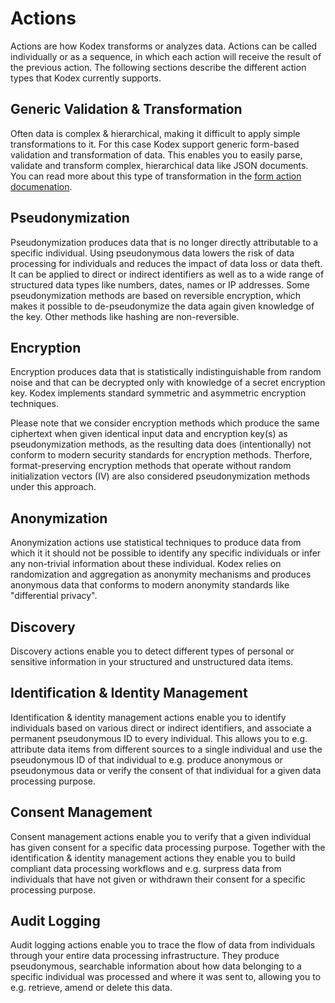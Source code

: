 # Actions

Actions are how Kodex transforms or analyzes data. Actions can be called individually or as a sequence, in which each action will receive the result of the previous action. The following sections describe the different action types that Kodex currently supports.

## Generic Validation & Transformation

Often data is complex & hierarchical, making it difficult to apply simple transformations to it. For this case Kodex support generic form-based validation and transformation of data. This enables you to easily parse, validate and transform complex, hierarchical data like JSON documents. You can read more about this type of transformation in the [form action documenation]({{'actions.form'|href}}).

## Pseudonymization

Pseudonymization produces data that is no longer directly attributable to a specific individual. Using pseudonymous data lowers the risk of data processing for individuals and reduces the impact of data loss or data theft. It can be applied to direct or indirect identifiers as well as to a wide range of structured data types like numbers, dates, names or IP addresses. Some pseudonymization methods are based on reversible encryption, which makes it possible to de-pseudonymize the data again given knowledge of the key. Other methods like hashing are non-reversible.

## Encryption

Encryption produces data that is statistically indistinguishable from random noise and that can be decrypted only with knowledge of a secret encryption key. Kodex implements standard symmetric and asymmetric encryption techniques.

Please note that we consider encryption methods which produce the same ciphertext when given identical input data and encryption key(s) as pseudonymization methods, as the resulting data does (intentionally) not conform to modern security standards for encryption methods. Therfore, format-preserving encryption methods that operate without random initialization vectors (IV) are also considered pseudonymization methods under this approach.

## Anonymization

Anonymization actions use statistical techniques to produce data from which it it should not be possible to identify any specific individuals or infer any non-trivial information about these individual. Kodex relies on randomization and aggregation as anonymity mechanisms and produces anonymous data that conforms to modern anonymity standards like "differential privacy".

## Discovery

Discovery actions enable you to detect different types of personal or sensitive information in your structured and unstructured data items.

## Identification & Identity Management

Identification & identity management actions enable you to identify individuals based on various direct or indirect identifiers, and associate a permanent pseudonymous ID to every individual. This allows you to e.g. attribute data items from different sources to a single individual and use the pseudonymous ID of that individual to e.g. produce anonymous or pseudonymous data or verify the consent of that individual for a given data processing purpose.

## Consent Management

Consent management actions enable you to verify that a given individual has given consent for a specific data processing purpose. Together with the identification & identity management actions they enable you to build compliant data processing workflows and e.g. surpress data from individuals that have not given or withdrawn their consent for a specific processing purpose.

## Audit Logging

Audit logging actions enable you to trace the flow of data from individuals through your entire data processing infrastructure. They produce pseudonymous, searchable information about how data belonging to a specific individual was processed and where it was sent to, allowing you to e.g. retrieve, amend or delete this data.
